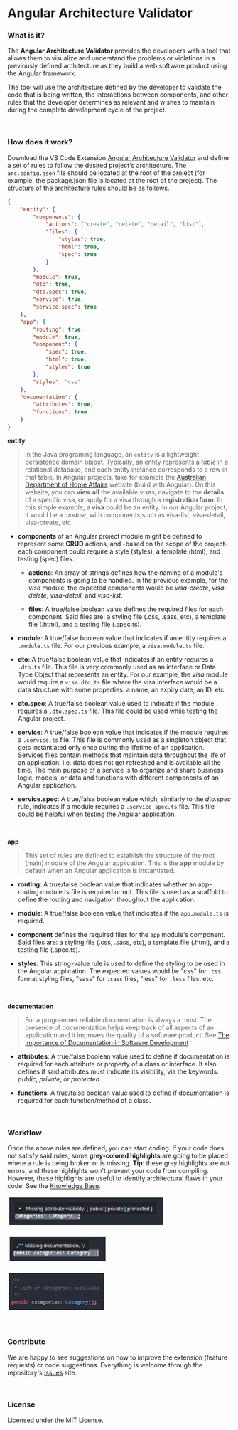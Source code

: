 # Angular Architecture Validator

### What is it?

The **Angular Architecture Validator** provides the developers with a tool that allows them to visualize and understand the problems or violations in a previously defined architecture as they build a web software product using the Angular framework.

The tool will use the architecture defined by the developer to validate the code that is being written, the interactions between components, and other rules that the developer determines as relevant and wishes to maintain during the complete development cycle of the project.

<br/>

### How does it work?

Download the VS Code Extension [Angular Architecture Validator](https://marketplace.visualstudio.com/items?itemName=AngularArchitecturePersonal.angular-architecture) and define a set of rules to follow the desired project's architecture. The `arc.config.json` file should be located at the root of the project (for example, the package.json file is located at the root of the project). The structure of the architecture rules should be as follows.

```json
{
	"entity": {
		"components": {
			"actions": ["create", "delete", "detail", "list"],
			"files": {
				"styles": true,
				"html": true,
				"spec": true
			}
		},
		"module": true,
		"dto": true,
		"dto.spec": true,
		"service": true,
		"service.spec": true
	},
	"app": {
		"routing": true,
		"module": true,
		"component": {
			"spec": true,
			"html": true,
			"styles": true
		},
		"styles": "css"
	},
	"documentation": {
		"attributes": true,
		"functions": true
	}
}
```

**entity**

> In the Java programing language, an `entity` is a lightweight persistence domain object. Typically, an entity represents a _table_ in a relational database, and each entity instance corresponds to a row in that table. In Angular projects, take for example the [Australian Department of Home Affairs](https://immi.homeaffairs.gov.au/) website (build with Angular). On this website, you can **view all** the available visas, navigate to the **details** of a specific visa, or apply for a visa through a **registration form**. In this simple example, a **visa** could be an entity. In our Angular project, it would be a _module_, with components such as visa-list, visa-detail, visa-create, etc.

-   **components** of an Angular project module might be defined to represent some **CRUD** actions, and -based on the scope of the project- each component could require a style (styles), a template (html), and testing (spec) files.

    -   **actions**: An array of strings defines how the naming of a module's components is going to be handled. In the previous example, for the _visa_ module, the expected components would be _visa-create_, _visa-delete_, _visa-detail_, and _visa-list_.

    -   **files**: A true/false boolean value defines the required files for each component. Said files are: a styling file (.css, .sass, etc), a template file (.html), and a testing file (.spec.ts).

-   **module**: A true/false boolean value that indicates if an entity requires a `.module.ts` file. For our previous example, a `visa.module.ts` file.

-   **dto**: A true/false boolean value that indicates if an entity requires a `.dto.ts` file. This file is very commonly used as an interface or Data Type Object that represents an entity. For our example, the _visa_ module would require a `visa.dto.ts` file where the visa interface would be a data structure with some properties: a name, an expiry date, an ID, etc.

-   **dto.spec**: A true/false boolean value used to indicate if the module requires a `.dto.spec.ts` file. This file could be used while testing the Angular project.

-   **service**: A true/false boolean value that indicates if the module requires a `.service.ts` file. This file is commonly used as a singleton object that gets instantiated only once during the lifetime of an application. Services files contain methods that maintain data throughout the life of an application, i.e. data does not get refreshed and is available all the time. The main purpose of a service is to organize and share business logic, models, or data and functions with different components of an Angular application.

-   **service.spec**: A true/false boolean value which, similarly to the _dto.spec_ rule, indicates if a module requires a `.service.spec.ts` file. This file could be helpful when testing the Angular application.

<br/>

**app**

> This set of rules are defined to establish the structure of the root (main) module of the Angular application. This is the **app** module by default when an Angular application is instantiated.

-   **routing**: A true/false boolean value that indicates whether an app-routing.module.ts file is required or not. This file is used as a scaffold to define the routing and navigation throughout the application.

-   **module**: A true/false boolean value that indicates if the `app.module.ts` is required.

-   **component** defines the required files for the `app` module's component. Said files are: a styling file (.css, .sass, etc), a template file (.html), and a testing file (.spec.ts).

-   **styles**: This string-value rule is used to define the styling to be used in the Angular application. The expected values would be "css" for `.css` format styling files, "sass" for `.sass` files, "less" for `.less` files, etc.

<br/>

**documentation**

> For a programmer reliable documentation is always a must. The presence of documentation helps keep track of all aspects of an application and it improves the quality of a software product. See [The Importance of Documentation in Software Development](https://filtered.com/blog/post/project-management/the-importance-of-documentation-in-software-development#:~:text=For%20a%20programmer%20reliable%20documentation,knowledge%20transfer%20to%20other%20developers.)

-   **attributes**: A true/false boolean value used to define if documentation is required for each attribute or property of a class or interface. It also defines if said attributes must indicate its visibility, via the keywords: _public_, _private_, or _protected_.

-   **functions**: A true/false boolean value used to define if documentation is required for each function/method of a class.

<br/>

### Workflow

Once the above rules are defined, you can start coding. If your code does not satisfy said rules, some **grey-colored highlights** are going to be placed where a rule is being broken or is missing. **Tip**: these grey highlights are not errors, and these highlights won't prevent your code from compiling. However, these highlights are useful to identify architectural flaws in your code. See the [Knowledge Base](https://self-software-evolution-lab.github.io/AngularArchitectureValidator/).

![alt text][r10-1]

![alt text][r10-2]

![alt text][r10-solved]

[r10-1]: images/r10-1.png 'Missing attribute visibility warning.'
[r10-2]: images/r10-2.png 'Missing documentation warning.'
[r10-solved]: images/r10-solved.png 'R10 Solved.'

<br/>

### Contribute

We are happy to see suggestions on how to improve the extension (feature requests) or code suggestions. Everything is welcome through the repository's [issues](https://github.com/SELF-Software-Evolution-Lab/AngularArchitectureValidator/issues) site.

<br/>

### License

Licensed under the MIT License.
